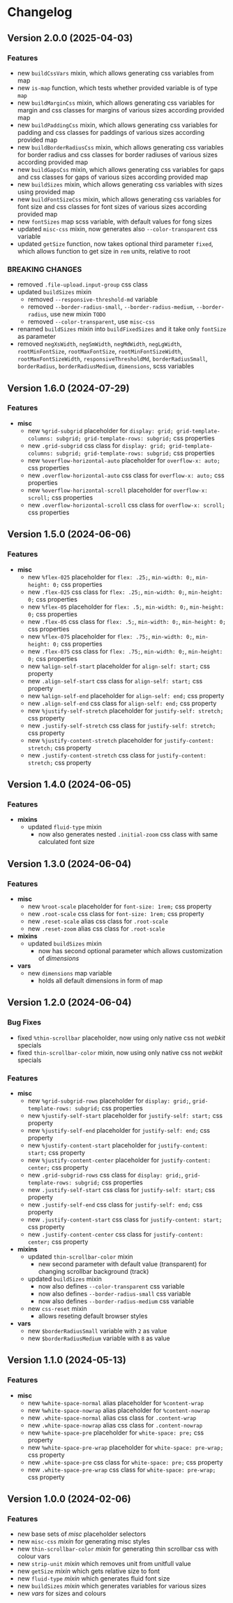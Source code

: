 # Changelog

## Version 2.0.0 (2025-04-03)

### Features

- new `buildCssVars` mixin, which allows generating css variables from map
- new `is-map` function, which tests whether provided variable is of type `map`
- new `buildMarginCss` mixin, which allows generating css variables for margin and css classes for margins of various sizes according provided map
- new `buildPaddingCss` mixin, which allows generating css variables for padding and css classes for paddings of various sizes according provided map
- new `buildBorderRadiusCss` mixin, which allows generating css variables for border radius and css classes for border radiuses of various sizes according provided map
- new `buildGapsCss` mixin, which allows generating css variables for gaps and css classes for gaps of various sizes according provided map
- new `buildSizes` mixin, which allows generating css variables with sizes using provided map
- new `buildFontSizeCss` mixin, which allows generating css variables for font size and css classes for font sizes of various sizes according provided map
- new `fontSizes` map scss variable, with default values for fong sizes
- updated `misc-css` mixin, now generates also `--color-transparent` css variable
- updated `getSize` function, now takes optional third parameter `fixed`, which allows function to get size in `rem` units, relative to root

### BREAKING CHANGES

- removed `.file-upload.input-group` css class
- updated `buildSizes` mixin
    - removed `--responsive-threshold-md` variable
    - removed `--border-radius-small`, `--border-radius-medium`, `--border-radius`, use new mixin `TODO`
    - removed `--color-transparent`, use `misc-css`
- renamed `buildSizes` mixin into `buildFixedSizes` and it take only `fontSize` as parameter
- removed `negXsWidth`, `negSmWidth`, `negMdWidth`, `negLgWidth`, `rootMinFontSize`, `rootMaxFontSize`, `rootMinFontSizeWidth`, `rootMaxFontSizeWidth`, `responsiveThresholdMd`, `borderRadiusSmall`, `borderRadius`, `borderRadiusMedium`, `dimensions`,  scss variables

## Version 1.6.0 (2024-07-29)

### Features

- **misc**
    - new `%grid-subgrid` placeholder for `display: grid; grid-template-columns: subgrid; grid-template-rows: subgrid;` css properties
    - new `.grid-subgrid` css class for `display: grid; grid-template-columns: subgrid; grid-template-rows: subgrid;` css properties
    - new `%overflow-horizontal-auto` placeholder for `overflow-x: auto;` css properties
    - new `.overflow-horizontal-auto` css class for `overflow-x: auto;` css properties
    - new `%overflow-horizontal-scroll` placeholder for `overflow-x: scroll;` css properties
    - new `.overflow-horizontal-scroll` css class for `overflow-x: scroll;` css properties

## Version 1.5.0 (2024-06-06)

### Features

- **misc**
    - new `%flex-025` placeholder for `flex: .25;`, `min-width: 0;`, `min-height: 0;` css properties
    - new `.flex-025` css class for `flex: .25;`, `min-width: 0;`, `min-height: 0;` css properties
    - new `%flex-05` placeholder for `flex: .5;`, `min-width: 0;`, `min-height: 0;` css properties
    - new `.flex-05` css class for `flex: .5;`, `min-width: 0;`, `min-height: 0;` css properties
    - new `%flex-075` placeholder for `flex: .75;`, `min-width: 0;`, `min-height: 0;` css properties
    - new `.flex-075` css class for `flex: .75;`, `min-width: 0;`, `min-height: 0;` css properties
    - new `%align-self-start` placeholder for `align-self: start;` css property
    - new `.align-self-start` css class for `align-self: start;` css property
    - new `%align-self-end` placeholder for `align-self: end;` css property
    - new `.align-self-end` css class for `align-self: end;` css property
    - new `%justify-self-stretch` placeholder for `justify-self: stretch;` css property
    - new `.justify-self-stretch` css class for `justify-self: stretch;` css property
    - new `%justify-content-stretch` placeholder for `justify-content: stretch;` css property
    - new `.justify-content-stretch` css class for `justify-content: stretch;` css property

## Version 1.4.0 (2024-06-05)

### Features

- **mixins**
    - updated `fluid-type` mixin
        - now also generates nested `.initial-zoom` css class with same calculated font size

## Version 1.3.0 (2024-06-04)

### Features

- **misc**
    - new `%root-scale` placeholder for `font-size: 1rem;` css property
    - new `.root-scale` css class for `font-size: 1rem;` css property
    - new `.reset-scale` alias css class for `.root-scale`
    - new `.reset-zoom` alias css class for `.root-scale`
- **mixins**
    - updated `buildSizes` mixin
        - now has second optional parameter which allows customization of *dimensions*
- **vars**
    - new `dimensions` map variable
        - holds all default dimensions in form of map

## Version 1.2.0 (2024-06-04)

### Bug Fixes

- fixed `%thin-scrollbar` placeholder, now using only native css not *webkit* specials
- fixed `thin-scrollbar-color` mixin, now using only native css not *webkit* specials

### Features

- **misc**
    - new `%grid-subgrid-rows` placeholder for `display: grid;`, `grid-template-rows: subgrid;` css properties
    - new `%justify-self-start` placeholder for `justify-self: start;` css property
    - new `%justify-self-end` placeholder for `justify-self: end;` css property
    - new `%justify-content-start` placeholder for `justify-content: start;` css property
    - new `%justify-content-center` placeholder for `justify-content: center;` css property
    - new `.grid-subgrid-rows` css class for `display: grid;`, `grid-template-rows: subgrid;` css properties
    - new `.justify-self-start` css class for `justify-self: start;` css property
    - new `.justify-self-end` css class for `justify-self: end;` css property
    - new `.justify-content-start` css class for `justify-content: start;` css property
    - new `.justify-content-center` css class for `justify-content: center;` css property
- **mixins**
    - updated `thin-scrollbar-color` mixin
        - new second parameter with default value (transparent) for changing scrollbar background (track)
    - updated `buildSizes` mixin
        - now also defines `--color-transparent` css variable
        - now also defines `--border-radius-small` css variable
        - now also defines `--border-radius-medium` css variable
    - new `css-reset` mixin
        - allows reseting default browser styles
- **vars**
    - new `$borderRadiusSmall` variable with `2` as value
    - new `$borderRadiusMedium` variable with `8` as value

## Version 1.1.0 (2024-05-13)

### Features

- **misc**
    - new `%white-space-normal` alias placeholder for `%content-wrap`
    - new `%white-space-nowrap` alias placeholder for `%content-nowrap`
    - new `.white-space-normal` alias css class for `.content-wrap`
    - new `.white-space-nowrap` alias css class for `.content-nowrap`
    - new `%white-space-pre` placeholder for `white-space: pre;` css property
    - new `%white-space-pre-wrap` placeholder for `white-space: pre-wrap;` css property
    - new `.white-space-pre` css class for `white-space: pre;` css property
    - new `.white-space-pre-wrap` css class for `white-space: pre-wrap;` css property


## Version 1.0.0 (2024-02-06)

### Features

- new base sets of *misc* placeholder selectors
- new `misc-css` *mixin* for generating misc styles
- new `thin-scrollbar-color` *mixin* for generating thin scrollbar css with colour vars
- new `strip-unit` *mixin* which removes unit from unitfull value
- new `getSize` *mixin* which gets relative size to font
- new `fluid-type` *mixin* which generates fluid font size
- new `buildSizes` *mixin* which generates variables for various sizes
- new *vars* for sizes and colours
